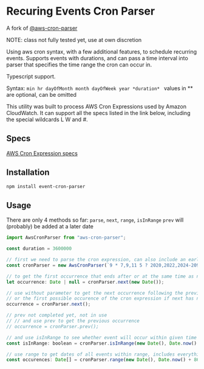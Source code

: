 # Recuring Events Cron Parser

A fork of [@aws-cron-parser](https://github.com/beemhq/aws-cron-parser.git)

NOTE: class not fully tested yet, use at own discretion

Using aws cron syntax, with a few additional features, to schedule recurring events. 
Supports events with durations, and can pass a time interval into parser that specifies the time range the cron can occur in.

Typescript support.

Syntax: `min hr dayOfMonth month dayOfWeek year *duration* `
values in ** are optional, can be omitted

This utility was built to process AWS Cron Expressions used by Amazon CloudWatch. It can support all the specs listed in the link below, including the special wildcards L W and #.

## Specs

[AWS Cron Expression specs](https://docs.aws.amazon.com/AmazonCloudWatch/latest/events/ScheduledEvents.html#CronExpressions)

## Installation

```sh
npm install event-cron-parser
```

## Usage

There are only 4 methods so far: `parse`, `next`, `range`, `isInRange`
`prev` will (probably) be added at a later date

```js
import AwsCronParser from "aws-cron-parser";

const duration = 3600000

// first we need to parse the cron expression, can also include an earliest possible date and a latest possible date
const cronParser = new AwsCronParser(`9 * 7,9,11 5 ? 2020,2022,2024-2099 ${duration}`, new Date(), new Date(Date.now() + 5 * 86400000), 'local') // default tz is 'local', can use setTimezone to change, or pass into constructor, only timezones currently supported are local and utc (default)

// to get the first occurrence that ends after or at the same time as now
let occurrence: Date | null = cronParser.next(new Date());

// use without parameter to get the next occurrence following the previous one, 
// or the first possible occurence of the cron expression if next has not been called yet
occurrence = cronParser.next();

// prev not completed yet, not in use
// // and use prev to get the previous occurrence
// occurrence = cronParser.prev();

// and use isInRange to see whether event will occur within given time frame, can pass in either number or date for start and end
const isInRange: boolean = cronParser.isInRange(new Date(), Date.now() + 86400000);

// use range to get dates of all events within range, includes everything that ends after start, and starts before end
const occurences: Date[] = cronParser.range(new Date(), Date.now() + 86400000);

```
